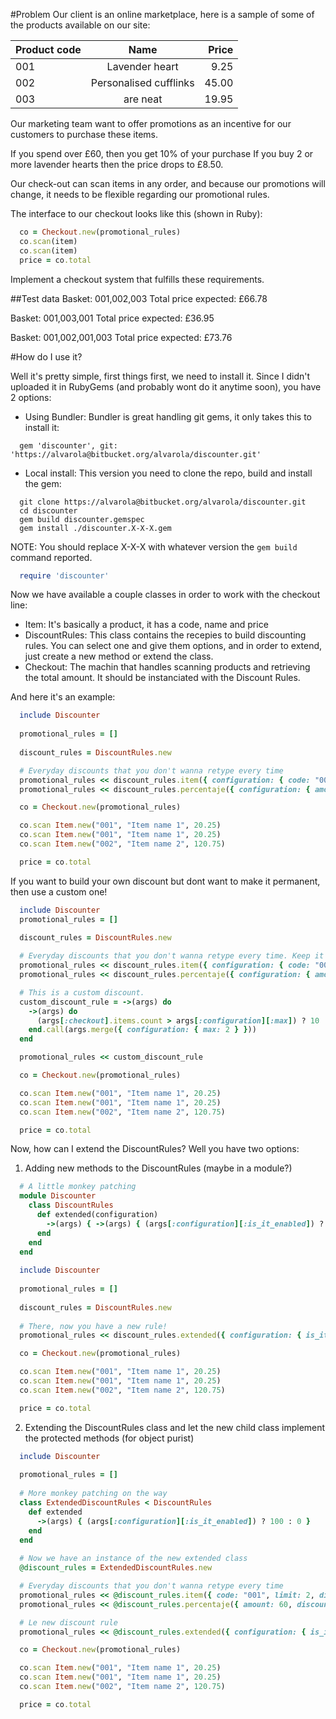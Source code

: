 #Problem
Our client is an online marketplace, here is a sample of some of the products available on our site:

| Product code  | Name                   | Price |
| ------------- |:----------------------:| -----:|
| 001           | Lavender heart         |  9.25 |
| 002           | Personalised cufflinks | 45.00 |
| 003           | are neat               | 19.95 |

Our marketing team want to offer promotions as an incentive for our customers to purchase these items.

If you spend over £60, then you get 10% of your purchase
If you buy 2 or more lavender hearts then the price drops to £8.50.

Our check-out can scan items in any order, and because our promotions will change, it needs to be flexible regarding our promotional rules.

The interface to our checkout looks like this (shown in Ruby):

```ruby
  co = Checkout.new(promotional_rules)
  co.scan(item)
  co.scan(item)
  price = co.total
```

Implement a checkout system that fulfills these requirements.

##Test data
Basket: 001,002,003
Total price expected: £66.78

Basket: 001,003,001
Total price expected: £36.95

Basket: 001,002,001,003
Total price expected: £73.76

#How do I use it?

Well it's pretty simple, first things first, we need to install it. Since I didn't uploaded it in RubyGems (and probably wont do it anytime soon), you have 2 options:

* Using Bundler:
  Bundler is great handling git gems, it only takes this to install it:
```
  gem 'discounter', git: 'https://alvarola@bitbucket.org/alvarola/discounter.git'
```

* Local install:
  This version you need to clone the repo, build and install the gem:

```
  git clone https://alvarola@bitbucket.org/alvarola/discounter.git
  cd discounter
  gem build discounter.gemspec
  gem install ./discounter.X-X-X.gem
```

  NOTE: You should replace X-X-X with whatever version the ```gem build``` command reported.

```ruby
  require 'discounter'
```

Now we have available a couple classes in order to work with the checkout line:

* Item: It's basically a product, it has a code, name and price
* DiscountRules: This class contains the recepies to build discounting rules. You can select one and give them options, and in order to extend, just create a new method or extend the class.
* Checkout: The machin that handles scanning products and retrieving the total amount. It should be instanciated with the Discount Rules.

And here it's an example:

```ruby
  include Discounter
  
  promotional_rules = []
  
  discount_rules = DiscountRules.new

  # Everyday discounts that you don't wanna retype every time
  promotional_rules << discount_rules.item({ configuration: { code: "001", limit: 2, discount: 0.75 } })
  promotional_rules << discount_rules.percentaje({ configuration: { amount: 60, discount: 10 } })

  co = Checkout.new(promotional_rules)

  co.scan Item.new("001", "Item name 1", 20.25)
  co.scan Item.new("001", "Item name 1", 20.25)
  co.scan Item.new("002", "Item name 2", 120.75)

  price = co.total
```

If you want to build your own discount but dont want to make it permanent, then use a custom one!

```ruby
  include Discounter
  promotional_rules = []
  
  discount_rules = DiscountRules.new

  # Everyday discounts that you don't wanna retype every time. Keep it DRY!
  promotional_rules << discount_rules.item({ configuration: { code: "001", limit: 2, discount: 0.75 } })
  promotional_rules << discount_rules.percentaje({ configuration: { amount: 60, discount: 10 } })

  # This is a custom discount.
  custom_discount_rule = ->(args) do
    ->(args) do
      (args[:checkout].items.count > args[:configuration][:max]) ? 10 : 0
    end.call(args.merge({ configuration: { max: 2 } }))
  end

  promotional_rules << custom_discount_rule

  co = Checkout.new(promotional_rules)

  co.scan Item.new("001", "Item name 1", 20.25)
  co.scan Item.new("001", "Item name 1", 20.25)
  co.scan Item.new("002", "Item name 2", 120.75)

  price = co.total
```

Now, how can I extend the DiscountRules? Well you have two options:

1) Adding new methods to the DiscountRules (maybe in a module?)

```ruby
  # A little monkey patching
  module Discounter
    class DiscountRules
      def extended(configuration)
        ->(args) { ->(args) { (args[:configuration][:is_it_enabled]) ? 100 : 0 }.call(args.merge(configuration)) }
      end
    end
  end
  
  include Discounter
  
  promotional_rules = []
  
  discount_rules = DiscountRules.new
  
  # There, now you have a new rule!
  promotional_rules << discount_rules.extended({ configuration: { is_it_enabled: true } })

  co = Checkout.new(promotional_rules)

  co.scan Item.new("001", "Item name 1", 20.25)
  co.scan Item.new("001", "Item name 1", 20.25)
  co.scan Item.new("002", "Item name 2", 120.75)

  price = co.total
```

2) Extending the DiscountRules class and let the new child class implement the protected methods (for object purist)

```ruby
  include Discounter
  
  promotional_rules = []
  
  # More monkey patching on the way
  class ExtendedDiscountRules < DiscountRules
    def extended
      ->(args) { (args[:configuration][:is_it_enabled]) ? 100 : 0 }
    end
  end
  
  # Now we have an instance of the new extended class
  @discount_rules = ExtendedDiscountRules.new

  # Everyday discounts that you don't wanna retype every time
  promotional_rules << @discount_rules.item({ code: "001", limit: 2, discount: 0.75 })
  promotional_rules << @discount_rules.percentaje({ amount: 60, discount: 10 })

  # Le new discount rule
  promotional_rules << @discount_rules.extended({ configuration: { is_it_enabled: true } })

  co = Checkout.new(promotional_rules)

  co.scan Item.new("001", "Item name 1", 20.25)
  co.scan Item.new("001", "Item name 1", 20.25)
  co.scan Item.new("002", "Item name 2", 120.75)

  price = co.total
```
